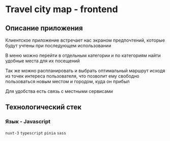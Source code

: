 # Travel city map - frontend

## Описание приложения
Клиентское приложение встречает нас экраном предпочтений, которые будут учтены при последующем использовании

В меню можно перейти в отдельным категории и по категориям найти удобные места для их посещений

Так же можно распланировать и выбрать оптимальный маршрут исходя из точек интереса пользователя, что позволит ему свободно пользоваться новым местом и городом, куда он прибыл

Для удобства есть связь с местными сервисами

## Технологический стек

### Язык - Javascript
`nuxt-3` `typescript` `pinia` `sass`


